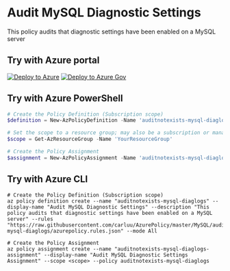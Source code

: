 # Audit MySQL Diagnostic Settings

This policy audits that diagnostic settings have been enabled on a MySQL server

## Try with Azure portal

[![Deploy to Azure](http://azuredeploy.net/deploybutton.png)](https://portal.azure.com/?#blade/Microsoft_Azure_Policy/CreatePolicyDefinitionBlade/uri/https%3A%2F%2Fraw.githubusercontent.com%2Fcarluu%2FAzurePolicy%2Fmaster%2FMySQL%2Fauditnotexists-mysql-diaglogs%2Fazurepolicy.json)
[![Deploy to Azure Gov](https://docs.microsoft.com/azure/governance/policy/media/deploy/deployGovbutton.png)](https://portal.azure.us/?#blade/Microsoft_Azure_Policy/CreatePolicyDefinitionBlade/uri/https%3A%2F%2Fraw.githubusercontent.com%2Fcarluu%2FAzurePolicy%2Fmaster%2FMySQL%2Fauditnotexists-mysql-diaglogs%2Fazurepolicy.json)

## Try with Azure PowerShell

````powershell
# Create the Policy Definition (Subscription scope)
$definition = New-AzPolicyDefinition -Name 'auditnotexists-mysql-diaglogs' -DisplayName 'Audit MySQL Diagnostic Settings' -description 'This policy audits that diagnostic settings have been enabled on a MySQL server' -Policy 'https://raw.githubusercontent.com/carluu/AzurePolicy/master/MySQL/auditnotexists-mysql-diaglogs/azurepolicy.rules.json' -Mode All

# Set the scope to a resource group; may also be a subscription or management group
$scope = Get-AzResourceGroup -Name 'YourResourceGroup'

# Create the Policy Assignment
$assignment = New-AzPolicyAssignment -Name 'auditnotexists-mysql-diaglogs-assignment' -DisplayName 'Audit MySQL Diagnostic Settings Assignment' -Scope $scope.ResourceId -PolicyDefinition $definition
````

## Try with Azure CLI

```cli
# Create the Policy Definition (Subscription scope)
az policy definition create --name "auditnotexists-mysql-diaglogs" --display-name "Audit MySQL Diagnostic Settings" --description "This policy audits that diagnostic settings have been enabled on a MySQL server" --rules "https://raw.githubusercontent.com/carluu/AzurePolicy/master/MySQL/auditnotexists-mysql-diaglogs/azurepolicy.rules.json" --mode All

# Create the Policy Assignment
az policy assignment create --name "auditnotexists-mysql-diaglogs-assignment" --display-name "Audit MySQL Diagnostic Settings Assignment" --scope <scope> --policy auditnotexists-mysql-diaglogs
```